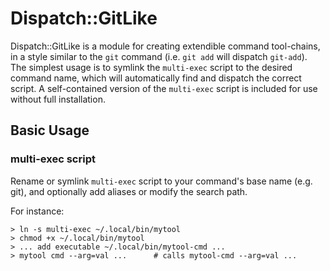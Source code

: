 Dispatch::GitLike
=================
Dispatch::GitLike is a module for creating extendible command tool-chains, in
a style similar to the `git` command (i.e. `git add` will dispatch `git-add`).
The simplest usage is to symlink the `multi-exec` script to the desired
command name, which will automatically find and dispatch the correct script.
A self-contained version of the `multi-exec` script is included for use
without full installation.

Basic Usage
-----------
### multi-exec script ###
Rename or symlink `multi-exec` script to your command's base name (e.g. git),
and optionally add aliases or modify the search path.

For instance:

    > ln -s multi-exec ~/.local/bin/mytool
    > chmod +x ~/.local/bin/mytool
    > ... add executable ~/.local/bin/mytool-cmd ...
    > mytool cmd --arg=val ...      # calls mytool-cmd --arg=val ...
